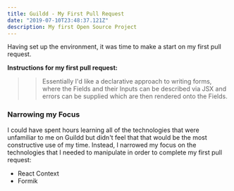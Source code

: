 ```yaml
---
title: Guildd - My First Pull Request
date: "2019-07-10T23:48:37.121Z"
description: My first Open Source Project
---
```


Having set up the environment, it was time to make a start on my first pull request. 

**Instructions for my first pull request:**

>> Essentially I'd like a declarative approach to writing forms, where the Fields and their Inputs can be described via JSX and errors can be supplied which are then rendered onto the Fields.

### Narrowing my Focus

I could have spent hours learning all of the technologies that were unfamiliar to me on Guildd but didn't feel that that would be the most constructive use of my time. Instead, I narrowed my focus on the technologies that I needed to manipulate in order to complete my first pull request:

* React Context
* Formik

